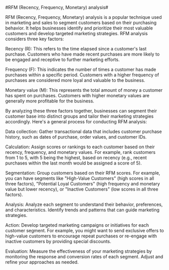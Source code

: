#RFM (Recency, Frequency, Monetary) analysis#

RFM (Recency, Frequency, Monetary) analysis is a popular technique used in marketing and 
sales to segment customers based on their purchasing behavior. It helps businesses identify
and prioritize their most valuable customers and develop targeted marketing strategies. 
RFM analysis considers three key factors:

Recency (R): This refers to the time elapsed since a customer's last purchase. Customers who 
have made recent purchases are more likely to be engaged and receptive to further marketing efforts.

Frequency (F): This indicates the number of times a customer has made purchases within a specific period. 
Customers with a higher frequency of purchases are considered more loyal and valuable to the business.

Monetary value (M): This represents the total amount of money a customer has spent on purchases. 
Customers with higher monetary values are generally more profitable for the business.

By analyzing these three factors together, businesses can segment their customer base into distinct 
groups and tailor their marketing strategies accordingly. Here's a general process for conducting RFM analysis:

Data collection: Gather transactional data that includes customer purchase history, 
such as dates of purchase, order values, and customer IDs.

Calculation: Assign scores or rankings to each customer based on their recency, frequency,
and monetary values. For example, rank customers from 1 to 5, with 5 being the highest, 
based on recency (e.g., recent purchases within the last month would be assigned a score of 5).

Segmentation: Group customers based on their RFM scores. For example, you can have segments 
like "High-Value Customers" (high scores in all three factors), "Potential Loyal Customers"
(high frequency and monetary value but lower recency), or "Inactive Customers" (low scores in all three factors).

Analysis: Analyze each segment to understand their behavior, preferences, and characteristics. 
Identify trends and patterns that can guide marketing strategies.

Action: Develop targeted marketing campaigns or initiatives for each customer segment. For example, 
you might want to send exclusive offers to high-value customers to encourage repeat purchases 
or re-engage with inactive customers by providing special discounts.

Evaluation: Measure the effectiveness of your marketing strategies by monitoring the response 
and conversion rates of each segment. Adjust and refine your approaches as needed.
